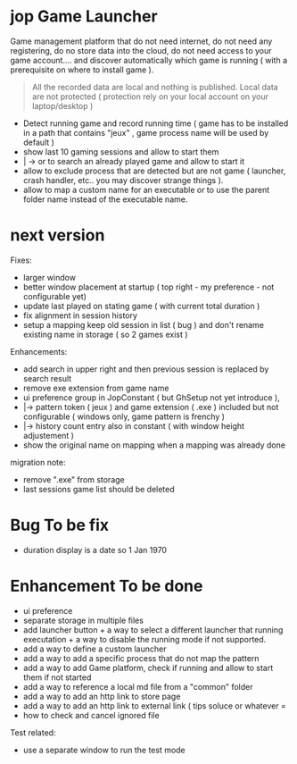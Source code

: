# jop Game Launcher

Game management platform that do not need internet, do not need any registering, do no store data into the cloud, do not need access to your game account....
and discover automatically which game is running ( with a prerequisite on where to install game ). 

> All the recorded data are local and nothing is published. Local data are not protected ( protection rely on your local account on your laptop/desktop )

- Detect running game and record running time ( game has to be installed in a path that contains "jeux" , game process name will be used by default )
- show last 10 gaming sessions and allow to start them
- | -> or to search an already played game and allow to start it 
- allow to exclude process that are detected but are not game ( launcher, crash handler, etc.. you may discover strange things ).
- allow to map a custom name for an executable or to use the parent folder name instead of the executable name.

# next version

Fixes:
- larger window
- better window placement at startup ( top right - my preference - not configurable yet)
- update last played on stating game ( with current total duration )
- fix alignment in session history
- setup a mapping keep old session in list ( bug ) and don't rename existing name in storage ( so 2 games exist )

Enhancements:
- add search in upper right and then previous session is replaced by search result
- remove exe extension from game name
- ui preference group in JopConstant ( but GhSetup not yet introduce ),
- |-> pattern token ( jeux ) and game extension ( .exe ) included but not configurable ( windows only, game pattern is frenchy )
- |-> history count entry also in constant ( with window height adjustement )
- show the original name on mapping when a mapping was already done

migration note:
- remove ".exe" from storage
- last sessions game list should be deleted

# Bug To be fix
- duration display is a date so 1 Jan 1970

# Enhancement To be done
- ui preference
- separate storage in multiple files
- add launcher button + a way to select a different launcher that running executation + a way to disable the running mode if not supported.
- add a way to define a custom launcher
- add a way to add a specific process that do not map the pattern
- add a way to add Game platform, check if running and allow to start them if not started
- add a way to reference a local md file from a "common" folder
- add a way to add an http link to store page
- add a way to add an http link to external link ( tips soluce or whatever =
- how to check and cancel ignored file

Test related:
- use a separate window to run the test mode

